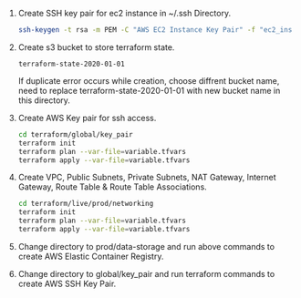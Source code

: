 1. Create SSH key pair for ec2 instance in ~/.ssh Directory.
    ```sh
    ssh-keygen -t rsa -m PEM -C "AWS EC2 Instance Key Pair" -f "ec2_instance_key"
    ```

2. Create s3 bucket to store terraform state.
    ```
    terraform-state-2020-01-01
    ```
    If duplicate error occurs while creation, choose diffrent bucket name, need to replace terraform-state-2020-01-01 with new bucket name in this directory.

3. Create AWS Key pair for ssh access.
    ```sh
    cd terraform/global/key_pair
    terraform init
    terraform plan --var-file=variable.tfvars
    terraform apply --var-file=variable.tfvars
    ```

4. Create VPC, Public Subnets, Private Subnets, NAT Gateway, Internet Gateway, Route Table & Route Table Associations.
    ```sh
    cd terraform/live/prod/networking
    terraform init
    terraform plan --var-file=variable.tfvars
    terraform apply --var-file=variable.tfvars
    ```

5. Change directory to prod/data-storage and run above commands to create AWS Elastic Container Registry.

6. Change directory to global/key_pair and run terraform commands to create AWS SSH Key Pair.